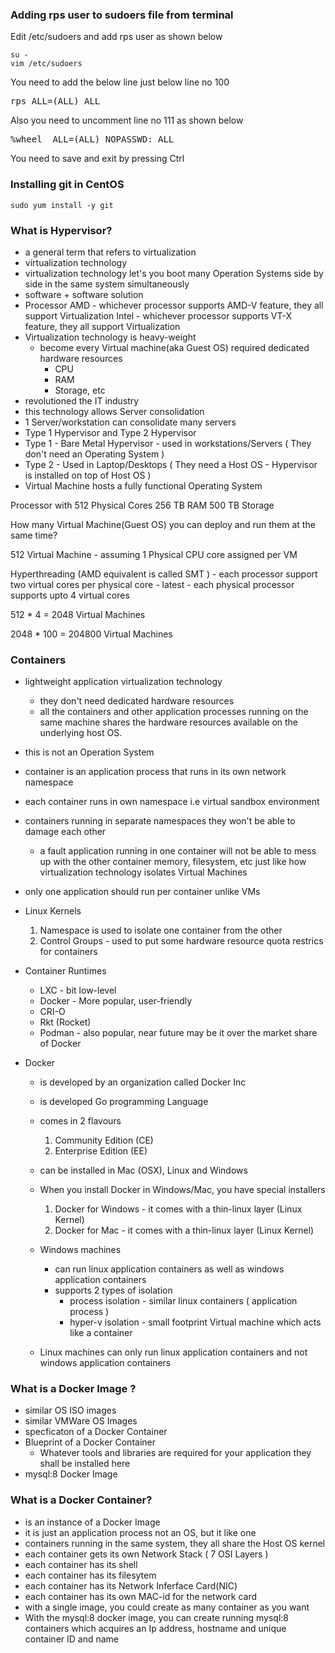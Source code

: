 ### Adding rps user to sudoers file from terminal

Edit /etc/sudoers and add rps user as shown below
```
su -
vim /etc/sudoers
```
You need to add the below line just below line no 100
<pre>
rps ALL=(ALL) ALL
</pre>

Also you need to uncomment line no 111 as shown below
<pre>
%wheel  ALL=(ALL) NOPASSWD: ALL
</pre>

You need to save and exit by pressing Ctrl

### Installing git in CentOS 
```
sudo yum install -y git
```

### What is Hypervisor?
- a general term that refers to virtualization
- virtualization technology
- virtualization technology let's you boot many Operation Systems side by side in the same system simultaneously
- software + software solution
- Processor
  AMD - whichever processor supports AMD-V feature, they all support Virtualization
  Intel - whichever processor supports VT-X feature, they all support Virtualization
- Virtualization technology is heavy-weight
    - become every Virtual machine(aka Guest OS) required dedicated hardware resources
        - CPU
        - RAM
        - Storage, etc
- revolutioned the IT industry
- this technology allows Server consolidation
- 1 Server/workstation can consolidate many servers
- Type 1 Hypervisor and Type 2 Hypervisor
- Type 1 - Bare Metal Hypervisor - used in workstations/Servers ( They don't need an Operating System )
- Type 2 - Used in Laptop/Desktops ( They need a Host OS - Hypervisor is installed on top of Host OS )
- Virtual Machine hosts a fully functional Operating System

Processor with 512 Physical Cores
256 TB RAM
500 TB Storage

How many Virtual Machine(Guest OS) you can deploy and run them at the same time?

512 Virtual Machine - assuming 1 Physical CPU core assigned per VM

Hyperthreading (AMD equivalent is called SMT )
	- each processor support two virtual cores per physical core
	- latest - each physical processor supports upto 4 virtual cores

512 * 4 = 2048 Virtual Machines

2048 * 100 = 204800 Virtual Machines


### Containers
- lightweight application virtualization technology
     - they don't need dedicated hardware resources
     - all the containers and other application processes running on the same
       machine shares the hardware resources available on the underlying host OS.
- this is not an Operation System
- container is an application process that runs in its own network namespace
- each container runs in own namespace i.e virtual sandbox environment
- containers running in separate namespaces they won't be able to damage each other
   - a fault application running in one container will not be able to mess up with the other container memory, filesystem, etc
     just like how virtualization technology isolates Virtual Machines
- only one application should run per container unlike VMs

- Linux Kernels 
  1. Namespace is used to isolate one container from the other
  2. Control Groups - used to put some hardware resource quota restrics for containers

- Container Runtimes
   - LXC - bit low-level
   - Docker - More popular, user-friendly
   - CRI-O
   - Rkt (Rocket)
   - Podman - also popular, near future may be it over the market share of Docker
  
- Docker 
   - is developed by an organization called Docker Inc
   - is developed Go programming Language
   - comes in 2 flavours
       1. Community Edition (CE)
       2. Enterprise Edition (EE)
   - can be installed in Mac (OSX), Linux and Windows
   - When you install Docker in Windows/Mac, you have special installers
      1. Docker for Windows - it comes with a thin-linux layer (Linux Kernel)
      2. Docker for Mac - it comes with a thin-linux layer (Linux Kernel)
   
   - Windows machines
       - can run linux application containers as well as windows application containers
       - supports 2 types of isolation
           - process isolation - similar linux containers ( application process )
           - hyper-v isolation - small footprint Virtual machine which acts like a container

   - Linux machines
       can only run linux application containers and not windows application containers
       
 ### What is a Docker Image ?
 - similar OS ISO images
 - similar VMWare OS Images
 - specficaton of a Docker Container
 - Blueprint of a Docker Container
     - Whatever tools and libraries are required for your application they shall be installed here
 - mysql:8 Docker Image

### What is a Docker Container?
- is an instance of a Docker Image
- it is just an application process not an OS, but it like one
- containers running in the same system, they all share the Host OS kernel
- each container gets its own Network Stack ( 7 OSI Layers )
- each container has its shell
- each container has its filesytem
- each container has its Network Inferface Card(NIC) 
- each container has its own MAC-id for the network card
- with a single image, you could create as many container as you want
- With the mysql:8 docker image, you can create running mysql:8 containers which acquires an Ip address, hostname
  and unique container ID and name
  
  

